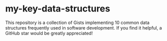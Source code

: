 # my-key-data-structures
This repository is a collection of Gists implementing 10 common data structures frequently used in software development. If you find it helpful, a GitHub star would be greatly appreciated!
